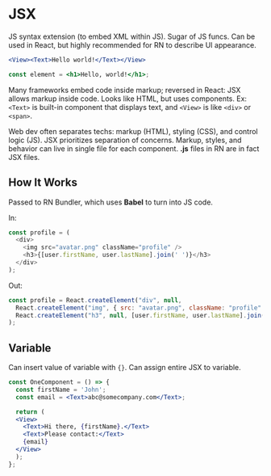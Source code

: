 # JSX

JS syntax extension (to embed XML within JS). Sugar of JS funcs. Can be used in React, but highly recommended for RN to describe UI appearance.

```jsx
<View><Text>Hello world!</Text></View>
```

```jsx
const element = <h1>Hello, world!</h1>;
```

Many frameworks embed code inside markup; reversed in React: JSX allows markup inside code. Looks like HTML, but uses components. Ex: `<Text>` is built-in component that displays text, and `<View>` is like `<div>` or `<span>`.

Web dev often separates techs: markup (HTML), styling (CSS), and control logic (JS). JSX prioritizes separation of concerns. Markup, styles, and behavior can live in single file for each component. **.js** files in RN are in fact JSX files.

## How It Works

Passed to RN Bundler, which uses **Babel** to turn into JS code.

In:

```javascript
const profile = (
  <div>
    <img src="avatar.png" className="profile" />
    <h3>{[user.firstName, user.lastName].join(' ')}</h3>
  </div>
);
```

Out:

```javascript
const profile = React.createElement("div", null,
  React.createElement("img", { src: "avatar.png", className: "profile" }),
  React.createElement("h3", null, [user.firstName, user.lastName].join(" "))
);
```

## Variable

Can insert value of variable with `{}`. Can assign entire JSX to variable.

```jsx
const OneComponent = () => {
  const firstName = 'John';
  const email = <Text>abc@somecompany.com</Text>;

  return (
  <View>
    <Text>Hi there, {firstName}.</Text>
    <Text>Please contact:</Text>
    {email}
  </View>
  );
};
```
